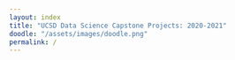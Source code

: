 ```yaml
---
layout: index
title: "UCSD Data Science Capstone Projects: 2020-2021"
doodle: "/assets/images/doodle.png"
permalink: /
---
```

